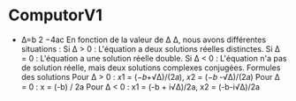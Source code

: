 # ComputorV1

- Δ=b 2 −4ac
  En fonction de la valeur de Δ
  Δ, nous avons différentes situations :
  Si Δ > 0 : L'équation a deux solutions réelles distinctes.
  Si Δ = 0 : L'équation a une solution réelle double.
  Si Δ < 0 : L'équation n'a pas de solution réelle, mais deux solutions complexes conjugées.
  Formules des solutions
  Pour Δ > 0 : 𝑥1 = (−𝑏+√Δ)/(2𝑎), 𝑥2 = (−𝑏 -√Δ)/(2𝑎)
  Pour Δ = 0 : x = (-b) / 2a
  Pour Δ < 0 : x1 = (-b + i√Δ)/2a, x2 = (-b-i√Δ)/2a
